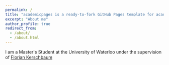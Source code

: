 ```yaml
---
permalink: /
title: "academicpages is a ready-to-fork GitHub Pages template for academic personal websites"
excerpt: "About me"
author_profile: true
redirect_from: 
  - /about/
  - /about.html
---
```



I am a Master's Student at the University of Waterloo under the supervision of [Florian Kerschbaum](https://cs.uwaterloo.ca/~fkerschb)